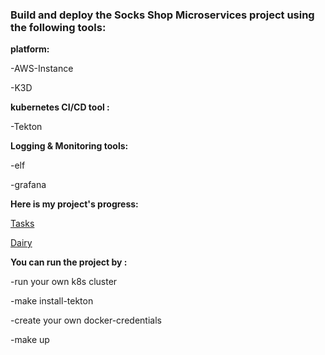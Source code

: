 
### Build and deploy the Socks Shop Microservices project using the following tools:

**platform:** 

-AWS-Instance

-K3D

**kubernetes CI/CD tool :** 

-Tekton

**Logging & Monitoring tools:** 

-elf

-grafana

**Here is my project's progress:** 

[Tasks](https://github.com/rahafog/level3project/blob/main/progress/tasks.md)

[Dairy](https://github.com/rahafog/level3project/blob/main/progress/dairy.md)

**You can run the project by :**

-run your own k8s cluster 

-make install-tekton

-create your own docker-credentials

-make up

